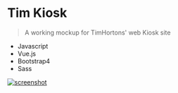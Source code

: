 # Tim Kiosk
> A working mockup for TimHortons' web Kiosk site
  - Javascript
  - Vue.js
  - Bootstrap4
  - Sass

[![screenshot](https://i.imgur.com/ChK8fXc.png)](#)